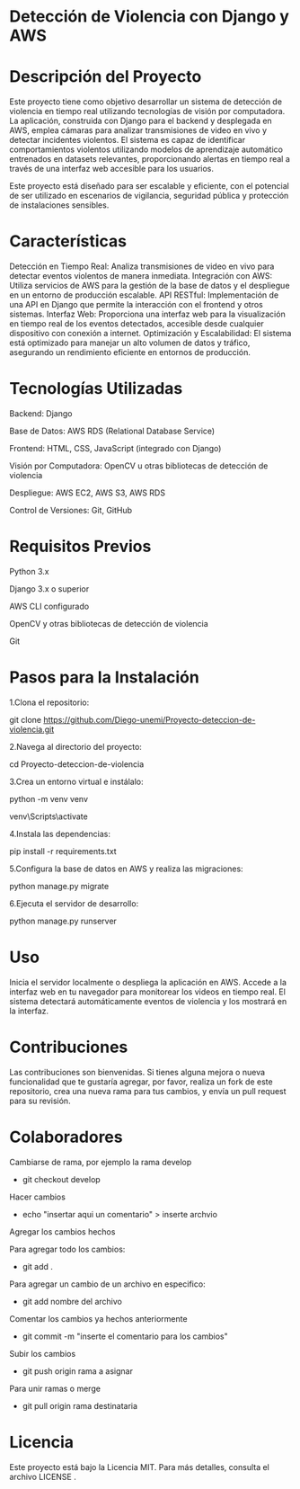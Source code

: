# Detección de Violencia con Django y AWS
# Descripción del Proyecto
Este proyecto tiene como objetivo desarrollar un sistema de detección de violencia en tiempo real utilizando tecnologías de visión por computadora. La aplicación, construida con Django para el backend y desplegada en AWS, emplea cámaras para analizar transmisiones de video en vivo y detectar incidentes violentos. El sistema es capaz de identificar comportamientos violentos utilizando modelos de aprendizaje automático entrenados en datasets relevantes, proporcionando alertas en tiempo real a través de una interfaz web accesible para los usuarios.

Este proyecto está diseñado para ser escalable y eficiente, con el potencial de ser utilizado en escenarios de vigilancia, seguridad pública y protección de instalaciones sensibles.
# Características
Detección en Tiempo Real: Analiza transmisiones de video en vivo para detectar eventos violentos de manera inmediata.
Integración con AWS: Utiliza servicios de AWS para la gestión de la base de datos y el despliegue en un entorno de producción escalable.
API RESTful: Implementación de una API en Django que permite la interacción con el frontend y otros sistemas.
Interfaz Web: Proporciona una interfaz web para la visualización en tiempo real de los eventos detectados, accesible desde cualquier dispositivo con conexión a internet.
Optimización y Escalabilidad: El sistema está optimizado para manejar un alto volumen de datos y tráfico, asegurando un rendimiento eficiente en entornos de producción.

# Tecnologías Utilizadas
Backend: Django

Base de Datos: AWS RDS (Relational Database Service)

Frontend: HTML, CSS, JavaScript (integrado con Django)

Visión por Computadora: OpenCV u otras bibliotecas de detección de violencia

Despliegue: AWS EC2, AWS S3, AWS RDS

Control de Versiones: Git, GitHub


# Requisitos Previos

Python 3.x

Django 3.x o superior

AWS CLI configurado

OpenCV y otras bibliotecas de detección de violencia

Git

# Pasos para la Instalación

1.Clona el repositorio:

git clone https://github.com/Diego-unemi/Proyecto-deteccion-de-violencia.git

2.Navega al directorio del proyecto:

cd Proyecto-deteccion-de-violencia

3.Crea un entorno virtual e instálalo:

python -m venv venv

venv\Scripts\activate

4.Instala las dependencias:

pip install -r requirements.txt

5.Configura la base de datos en AWS y realiza las migraciones:

python manage.py migrate

6.Ejecuta el servidor de desarrollo:

python manage.py runserver

# Uso
Inicia el servidor localmente o despliega la aplicación en AWS.
Accede a la interfaz web en tu navegador para monitorear los videos en tiempo real.
El sistema detectará automáticamente eventos de violencia y los mostrará en la interfaz.
# Contribuciones
Las contribuciones son bienvenidas. Si tienes alguna mejora o nueva funcionalidad que te gustaría agregar, por favor, realiza un fork de este repositorio, crea una nueva rama para tus cambios, y envía un pull request para su revisión.

# Colaboradores
Cambiarse de rama, por ejemplo la rama develop

* git checkout develop

Hacer cambios

* echo "insertar aqui un comentario" > inserte archvio

Agregar los cambios hechos

Para agregar todo los cambios:

* git add .

Para agregar un cambio de un archivo en especifico:

* git add nombre del archivo

Comentar los cambios ya hechos anteriormente

* git commit -m "inserte el comentario para los cambios"

Subir los cambios 

* git push origin rama a asignar 

Para unir ramas o merge 

* git pull origin rama destinataria

# Licencia

Este proyecto está bajo la Licencia MIT. Para más detalles, consulta el archivo LICENSE .






